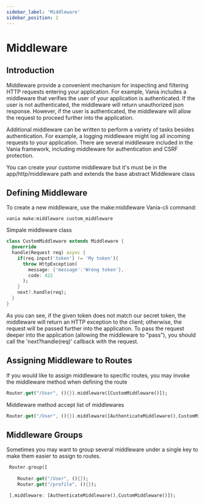 ```yaml
---
sidebar_label: 'Middleware'
sidebar_position: 2
---
```


# Middleware

## Introduction

Middleware provide a convenient mechanism for inspecting and filtering HTTP requests entering your application. For example, Vania includes a middleware that verifies the user of your application is authenticated. If the user is not authenticated, the middleware will return unauthorized json response. However, if the user is authenticated, the middleware will allow the request to proceed further into the application.

Additional middleware can be written to perform a variety of tasks besides authentication. For example, a logging middleware might log all incoming requests to your application. There are several middleware included in the Vania framework, including middleware for authentication and CSRF protection.

You can create your custome middleware but it's must be in the app/http/middleware path and extends the base abstract Middleware class

## Defining Middleware

To create a new middleware, use the make:middleware Vania-cli command:

```shell
vania make:middleware custom_middleware
```

Simpale middleware class

```dart
class CustomMiddleware extends Middleware {
  @override
  handle(Request req) async {
    if(req.input('token') != 'My token'){
      throw HttpException(
        message: {'message':'Wrong token'},
        code: 422
      );
    }
    next?.handle(req);
  }
}
```

As you can see, if the given token does not match our secret token, the middleware will return an HTTP exception to the client; otherwise, the request will be passed further into the application. To pass the request deeper into the application (allowing the middleware to "pass"), you should call the 'next?handle(req)' callback with the request.

## Assigning Middleware to Routes

If you would like to assign middleware to specific routes, you may invoke the middleware method when defining the route

```dart
Router.get("/User", (){}).middleware([CustomMiddleware()]);
```

Middleware method accept list of middlewares

```dart
Router.get("/User", (){}).middleware([AuthenticateMiddleware(),CustomMiddleware()]);
```

## Middleware Groups

Sometimes you may want to group several middleware under a single key to make them easier to assign to routes.

```dart
 Router.group([
    
    Router.get("/User", (){});
    Router.get("/profile", (){});

 ],middleware: [AuthenticateMiddleware(),CustomMiddleware()]);
```